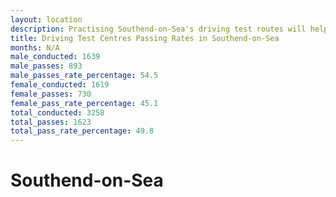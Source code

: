 ```yaml
---
layout: location
description: Practising Southend-on-Sea's driving test routes will help you become more confident in your gear-changing abilities.
title: Driving Test Centres Passing Rates in Southend-on-Sea
months: N/A
male_conducted: 1639
male_passes: 893
male_passes_rate_percentage: 54.5
female_conducted: 1619
female_passes: 730
female_pass_rate_percentage: 45.1
total_conducted: 3258
total_passes: 1623
total_pass_rate_percentage: 49.8
---
```


# Southend-on-Sea
